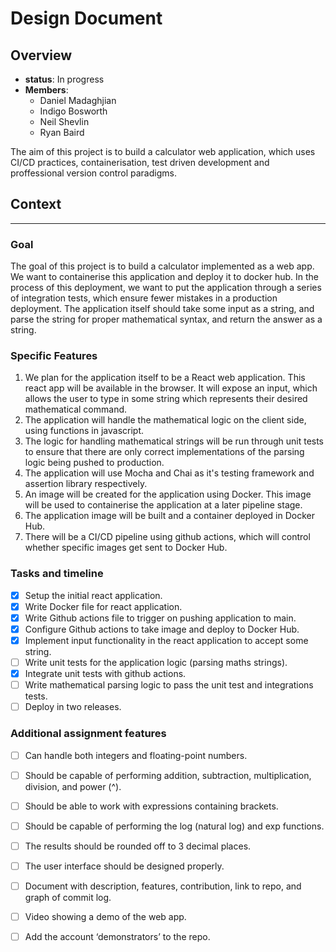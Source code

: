 # Design Document

## Overview
- **status**: In progress
- **Members**: 
    - Daniel Madaghjian
    - Indigo Bosworth
    - Neil Shevlin
    - Ryan Baird

The aim of this project is to build a calculator web application, which uses CI/CD practices, containerisation, test driven development and proffessional version control paradigms.

## Context

---
### Goal
The goal of this project is to build a calculator implemented as a web app. We want to containerise this application and deploy it to docker hub. In the process of this deployment, we want to put the application through a series of integration tests, which ensure fewer mistakes in a production deployment. The application itself should take some input as a string, and parse the string for proper mathematical syntax, and return the answer as a string. 

### Specific Features
1. We plan for the application itself to be a React web application. This react app will be available in the browser. It will expose an input, which allows the user to type in some string which represents their desired mathematical command. 
2. The application will handle the mathematical logic on the client side, using functions in javascript.
3. The logic for handling mathematical strings will be run through unit tests to ensure that there are only correct implementations of the parsing logic being pushed to production. 
4. The application will use Mocha and Chai as it's testing framework and assertion library respectively. 
5. An image will be created for the application using Docker. This image will be used to containerise the application at a later pipeline stage.
6. The application image will be built and a container deployed in Docker Hub. 
7. There will be a CI/CD pipeline using github actions, which will control whether specific images get sent to Docker Hub.

### Tasks and timeline
- [X] Setup the initial react application.
- [X] Write Docker file for react application.
- [X] Write Github actions file to trigger on pushing application to main.
- [X] Configure Github actions to take image and deploy to Docker Hub.
- [X] Implement input functionality in the react application to accept some string.
- [ ] Write unit tests for the application logic (parsing maths strings).
- [X] Integrate unit tests with github actions.
- [ ] Write mathematical parsing logic to pass the unit test and integrations tests.
- [ ] Deploy in two releases.

### Additional assignment features
- [ ] Can handle both integers and floating-point numbers.
- [ ] Should be capable of performing addition, subtraction, multiplication, division, and power (^).
- [ ] Should be able to work with expressions containing brackets.
- [ ] Should be capable of performing the log (natural log) and exp functions.
- [ ] The results should be rounded off to 3 decimal places.
- [ ] The user interface should be designed properly.
- [ ] Document with description, features, contribution, link to repo, and graph of commit log.
- [ ] Video showing a demo of the web app.
- [ ] Add the account ‘demonstrators’ to the repo.

